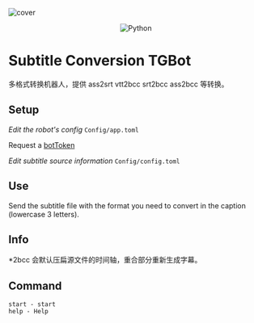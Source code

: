 ![cover](https://raw.githubusercontent.com/KimmyXYC/Subtitle-Conversion-TGBot/main/Data/cover.jpg)

<p align="center">
  <img src="https://img.shields.io/badge/Python-3.7|8|9|10-green" alt="Python" >
</p>

# Subtitle Conversion TGBot

多格式转换机器人，提供 ass2srt vtt2bcc srt2bcc ass2bcc 等转换。

## Setup

*Edit the robot's config*
`Config/app.toml`

Request a [botToken](https://t.me/BotFather)

*Edit subtitle source information*
`Config/config.toml`

## Use

Send the subtitle file with the format you need to convert in the caption (lowercase 3 letters).

## Info

*2bcc 会默认压扁源文件的时间轴，重合部分重新生成字幕。

## Command

```
start - start
help - Help
```